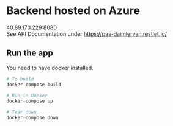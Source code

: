 # Backend hosted on Azure

40.89.170.229:8080 <br />
See API Documentation under https://pas-daimlervan.restlet.io/

## Run the app
You need to have docker installed.

```bash
# To build
docker-compose build

# Run in Docker
docker-compose up

# Tear down
docker-compose down
```